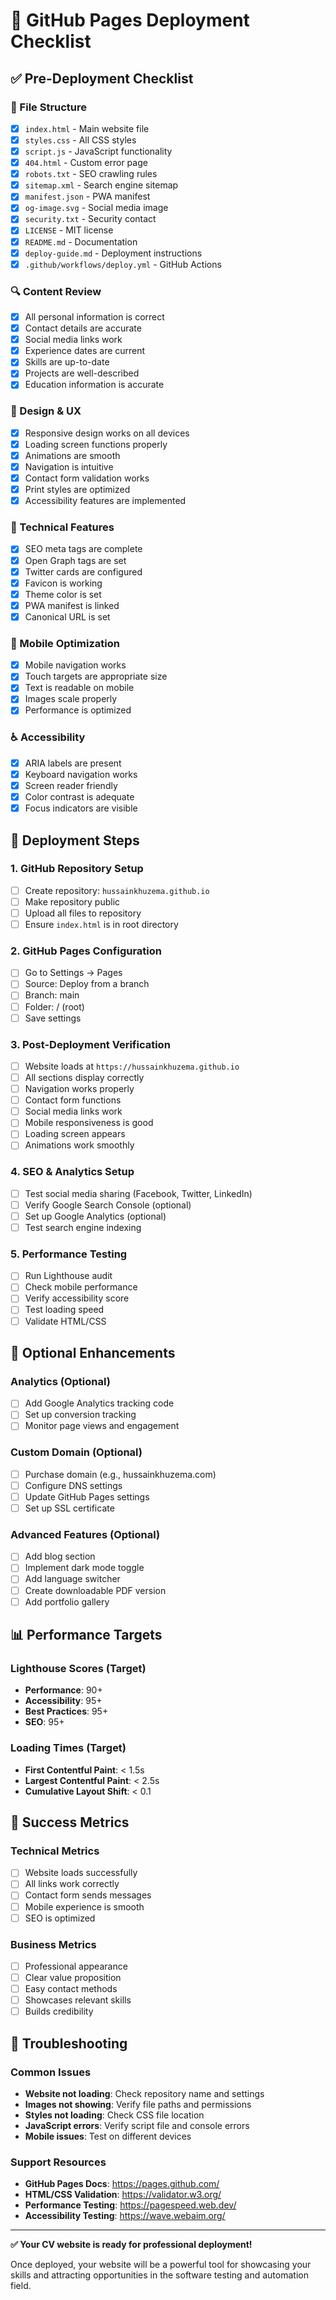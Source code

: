 # 🚀 GitHub Pages Deployment Checklist

## ✅ Pre-Deployment Checklist

### 📁 File Structure
- [x] `index.html` - Main website file
- [x] `styles.css` - All CSS styles
- [x] `script.js` - JavaScript functionality
- [x] `404.html` - Custom error page
- [x] `robots.txt` - SEO crawling rules
- [x] `sitemap.xml` - Search engine sitemap
- [x] `manifest.json` - PWA manifest
- [x] `og-image.svg` - Social media image
- [x] `security.txt` - Security contact
- [x] `LICENSE` - MIT license
- [x] `README.md` - Documentation
- [x] `deploy-guide.md` - Deployment instructions
- [x] `.github/workflows/deploy.yml` - GitHub Actions

### 🔍 Content Review
- [x] All personal information is correct
- [x] Contact details are accurate
- [x] Social media links work
- [x] Experience dates are current
- [x] Skills are up-to-date
- [x] Projects are well-described
- [x] Education information is accurate

### 🎨 Design & UX
- [x] Responsive design works on all devices
- [x] Loading screen functions properly
- [x] Animations are smooth
- [x] Navigation is intuitive
- [x] Contact form validation works
- [x] Print styles are optimized
- [x] Accessibility features are implemented

### 🔧 Technical Features
- [x] SEO meta tags are complete
- [x] Open Graph tags are set
- [x] Twitter cards are configured
- [x] Favicon is working
- [x] Theme color is set
- [x] PWA manifest is linked
- [x] Canonical URL is set

### 📱 Mobile Optimization
- [x] Mobile navigation works
- [x] Touch targets are appropriate size
- [x] Text is readable on mobile
- [x] Images scale properly
- [x] Performance is optimized

### ♿ Accessibility
- [x] ARIA labels are present
- [x] Keyboard navigation works
- [x] Screen reader friendly
- [x] Color contrast is adequate
- [x] Focus indicators are visible

## 🚀 Deployment Steps

### 1. GitHub Repository Setup
- [ ] Create repository: `hussainkhuzema.github.io`
- [ ] Make repository public
- [ ] Upload all files to repository
- [ ] Ensure `index.html` is in root directory

### 2. GitHub Pages Configuration
- [ ] Go to Settings → Pages
- [ ] Source: Deploy from a branch
- [ ] Branch: main
- [ ] Folder: / (root)
- [ ] Save settings

### 3. Post-Deployment Verification
- [ ] Website loads at `https://hussainkhuzema.github.io`
- [ ] All sections display correctly
- [ ] Navigation works properly
- [ ] Contact form functions
- [ ] Social media links work
- [ ] Mobile responsiveness is good
- [ ] Loading screen appears
- [ ] Animations work smoothly

### 4. SEO & Analytics Setup
- [ ] Test social media sharing (Facebook, Twitter, LinkedIn)
- [ ] Verify Google Search Console (optional)
- [ ] Set up Google Analytics (optional)
- [ ] Test search engine indexing

### 5. Performance Testing
- [ ] Run Lighthouse audit
- [ ] Check mobile performance
- [ ] Verify accessibility score
- [ ] Test loading speed
- [ ] Validate HTML/CSS

## 🔧 Optional Enhancements

### Analytics (Optional)
- [ ] Add Google Analytics tracking code
- [ ] Set up conversion tracking
- [ ] Monitor page views and engagement

### Custom Domain (Optional)
- [ ] Purchase domain (e.g., hussainkhuzema.com)
- [ ] Configure DNS settings
- [ ] Update GitHub Pages settings
- [ ] Set up SSL certificate

### Advanced Features (Optional)
- [ ] Add blog section
- [ ] Implement dark mode toggle
- [ ] Add language switcher
- [ ] Create downloadable PDF version
- [ ] Add portfolio gallery

## 📊 Performance Targets

### Lighthouse Scores (Target)
- **Performance**: 90+
- **Accessibility**: 95+
- **Best Practices**: 95+
- **SEO**: 95+

### Loading Times (Target)
- **First Contentful Paint**: < 1.5s
- **Largest Contentful Paint**: < 2.5s
- **Cumulative Layout Shift**: < 0.1

## 🎯 Success Metrics

### Technical Metrics
- [ ] Website loads successfully
- [ ] All links work correctly
- [ ] Contact form sends messages
- [ ] Mobile experience is smooth
- [ ] SEO is optimized

### Business Metrics
- [ ] Professional appearance
- [ ] Clear value proposition
- [ ] Easy contact methods
- [ ] Showcases relevant skills
- [ ] Builds credibility

## 🚨 Troubleshooting

### Common Issues
- **Website not loading**: Check repository name and settings
- **Images not showing**: Verify file paths and permissions
- **Styles not loading**: Check CSS file location
- **JavaScript errors**: Verify script file and console errors
- **Mobile issues**: Test on different devices

### Support Resources
- **GitHub Pages Docs**: https://pages.github.com/
- **HTML/CSS Validation**: https://validator.w3.org/
- **Performance Testing**: https://pagespeed.web.dev/
- **Accessibility Testing**: https://wave.webaim.org/

---

**✅ Your CV website is ready for professional deployment!**

Once deployed, your website will be a powerful tool for showcasing your skills and attracting opportunities in the software testing and automation field. 
